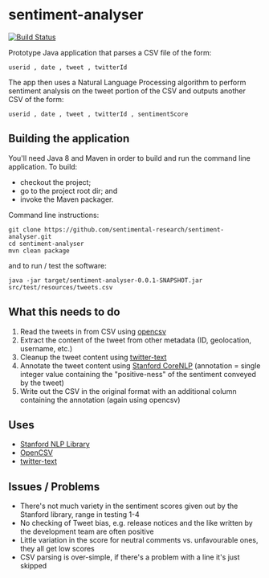 # sentiment-analyser
[![Build Status](https://travis-ci.org/sentimental-research/sentiment-analyser.svg?branch=master)](https://travis-ci.org/sentimental-research/sentiment-analyser)

Prototype Java application that parses a CSV file of the form:

    userid , date , tweet , twitterId

The app then uses a Natural Language Processing algorithm to perform sentiment
analysis on the tweet portion of the CSV and outputs another CSV of the form:

    userid , date , tweet , twitterId , sentimentScore

## Building the application
You'll need Java 8 and Maven in order to build and run the command line application.
To build:
  - checkout the project;
  - go to the project root dir; and
  - invoke the Maven packager.

Command line instructions:

    git clone https://github.com/sentimental-research/sentiment-analyser.git
    cd sentiment-analyser
    mvn clean package

and to run / test the software:

    java -jar target/sentiment-analyser-0.0.1-SNAPSHOT.jar src/test/resources/tweets.csv

## What this needs to do

 1. Read the tweets in from CSV using [opencsv](http://opencsv.sourceforge.net)
 2. Extract the content of the tweet from other metadata (ID, geolocation, username, etc.)
 3. Cleanup the tweet content using [twitter-text](https://github.com/twitter/twitter-text)
 4. Annotate the tweet content using [Stanford CoreNLP](https://github.com/stanfordnlp/CoreNLP) (annotation = single integer value containing the "positive-ness" of the sentiment conveyed by the tweet)
 5. Write out the CSV in the original format with an additional column containing the annotation (again using opencsv)

## Uses

 - [Stanford NLP Library](http://stanfordnlp.github.io/CoreNLP/index.html)
 - [OpenCSV](http://opencsv.sourceforge.net/)
 - [twitter-text](https://github.com/twitter/twitter-text)

## Issues / Problems

 - There's not much variety in the sentiment scores given out by the Stanford library, range in testing 1-4
 - No checking of Tweet bias, e.g. release notices and the like written by the development team are often positive
 - Little variation in the score for neutral comments vs. unfavourable ones, they all get low scores
  - CSV parsing is over-simple, if there's a problem with a line it's just skipped
